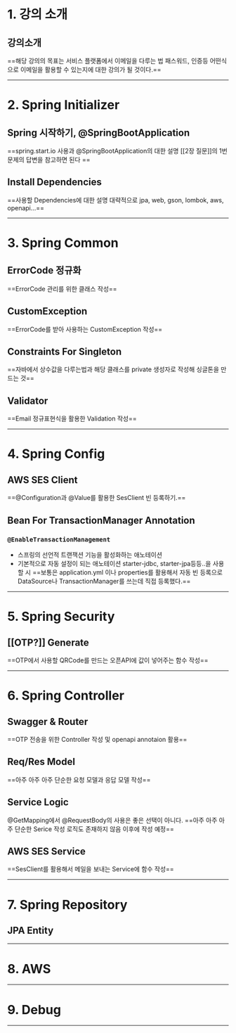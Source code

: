 # 1. 강의 소개
## 강의소개
==해당 강의의 목표는 서비스 플랫폼에서 이메일을 다루는 법 패스워드, 인증등 어떤식으로 이메일을 활용할 수 있는지에 대한 강의가 될 것이다.==
****
# 2. Spring Initializer
## Spring 시작하기, @SpringBootApplication
==spring.start.io 사용과 @SpringBootApplication의 대한 설명 [[2장 질문]]의 1번 문제의 답변을 참고하면 된다 ==
## Install Dependencies
==사용할 Dependencies에 대한 설명 대략적으로 jpa, web, gson, lombok, aws, openapi...==
****
# 3. Spring Common
## ErrorCode 정규화
==ErrorCode 관리를 위한 클래스 작성==
## CustomException
==ErrorCode를 받아 사용하는 CustomException 작성==
## Constraints For Singleton
==자바에서 상수값을 다루는법과 해당 클래스를 private 생성자로 작성해 싱글톤을 만드는 것==
## Validator
==Email 정규표현식을 활용한 Validation 작성==

****
# 4. Spring Config
## AWS SES Client
==@Configuration과 @Value를 활용한 SesClient 빈 등록하기.==
## Bean For TransactionManager Annotation
### `@EnableTransactionManagement`
- 스프링의 선언적 트랜잭션 기능을 활성화하는 애노테이션
- 기본적으로 자동 설정이 되는 애노테이션 starter-jdbc, starter-jpa등등..을 사용할 시
==보통은 application.yml 이나 properties를 활용해서 자동 빈 등록으로 DataSource나 TransactionManager를 쓰는데 직접 등록했다.==

****
# 5. Spring Security
## [[OTP?]] Generate
==OTP에서 사용할 QRCode를 만드는 오픈API에 값이 넣어주는 함수 작성==

****
# 6. Spring Controller
## Swagger & Router
==OTP 전송을 위한 Controller 작성 및 openapi annotaion 활용==
## Req/Res Model
==아주 아주 아주 단순한 요청 모델과 응답 모델 작성==
## Service Logic
@GetMapping에서 @RequestBody의 사용은 좋은 선택이 아니다.
==아주 아주 아주 단순한 Serice 작성 로직도 존재하지 않음 이후에 작성 예정==
## AWS SES Service
==SesClient를 활용해서 메일을 보내는 Service에 함수 작성==

****
# 7. Spring Repository
## JPA Entity


****
# 8. AWS

****
# 9. Debug

****